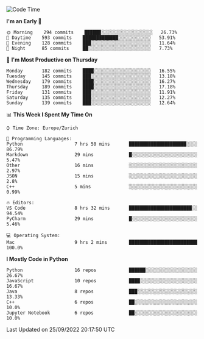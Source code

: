 <!--START_SECTION:waka-->
![Code Time](http://img.shields.io/badge/Code%20Time-2%2C384%20hrs%2010%20mins-blue)

**I'm an Early 🐤** 

```text
🌞 Morning    294 commits    ██████░░░░░░░░░░░░░░░░░░░   26.73% 
🌆 Daytime    593 commits    █████████████░░░░░░░░░░░░   53.91% 
🌃 Evening    128 commits    ███░░░░░░░░░░░░░░░░░░░░░░   11.64% 
🌙 Night      85 commits     ██░░░░░░░░░░░░░░░░░░░░░░░   7.73%

```
📅 **I'm Most Productive on Thursday** 

```text
Monday       182 commits    ████░░░░░░░░░░░░░░░░░░░░░   16.55% 
Tuesday      145 commits    ███░░░░░░░░░░░░░░░░░░░░░░   13.18% 
Wednesday    179 commits    ████░░░░░░░░░░░░░░░░░░░░░   16.27% 
Thursday     189 commits    ████░░░░░░░░░░░░░░░░░░░░░   17.18% 
Friday       131 commits    ███░░░░░░░░░░░░░░░░░░░░░░   11.91% 
Saturday     135 commits    ███░░░░░░░░░░░░░░░░░░░░░░   12.27% 
Sunday       139 commits    ███░░░░░░░░░░░░░░░░░░░░░░   12.64%

```


📊 **This Week I Spent My Time On** 

```text
⌚︎ Time Zone: Europe/Zurich

💬 Programming Languages: 
Python                   7 hrs 50 mins       █████████████████████░░░░   86.79% 
Markdown                 29 mins             █░░░░░░░░░░░░░░░░░░░░░░░░   5.47% 
Other                    16 mins             ░░░░░░░░░░░░░░░░░░░░░░░░░   2.97% 
JSON                     15 mins             ░░░░░░░░░░░░░░░░░░░░░░░░░   2.8% 
C++                      5 mins              ░░░░░░░░░░░░░░░░░░░░░░░░░   0.99%

🔥 Editors: 
VS Code                  8 hrs 32 mins       ███████████████████████░░   94.54% 
PyCharm                  29 mins             █░░░░░░░░░░░░░░░░░░░░░░░░   5.46%

💻 Operating System: 
Mac                      9 hrs 2 mins        █████████████████████████   100.0%

```

**I Mostly Code in Python** 

```text
Python                   16 repos            ██████░░░░░░░░░░░░░░░░░░░   26.67% 
JavaScript               10 repos            ████░░░░░░░░░░░░░░░░░░░░░   16.67% 
Java                     8 repos             ███░░░░░░░░░░░░░░░░░░░░░░   13.33% 
C++                      6 repos             ██░░░░░░░░░░░░░░░░░░░░░░░   10.0% 
Jupyter Notebook         6 repos             ██░░░░░░░░░░░░░░░░░░░░░░░   10.0%

```



 Last Updated on 25/09/2022 20:17:50 UTC
<!--END_SECTION:waka-->　　

